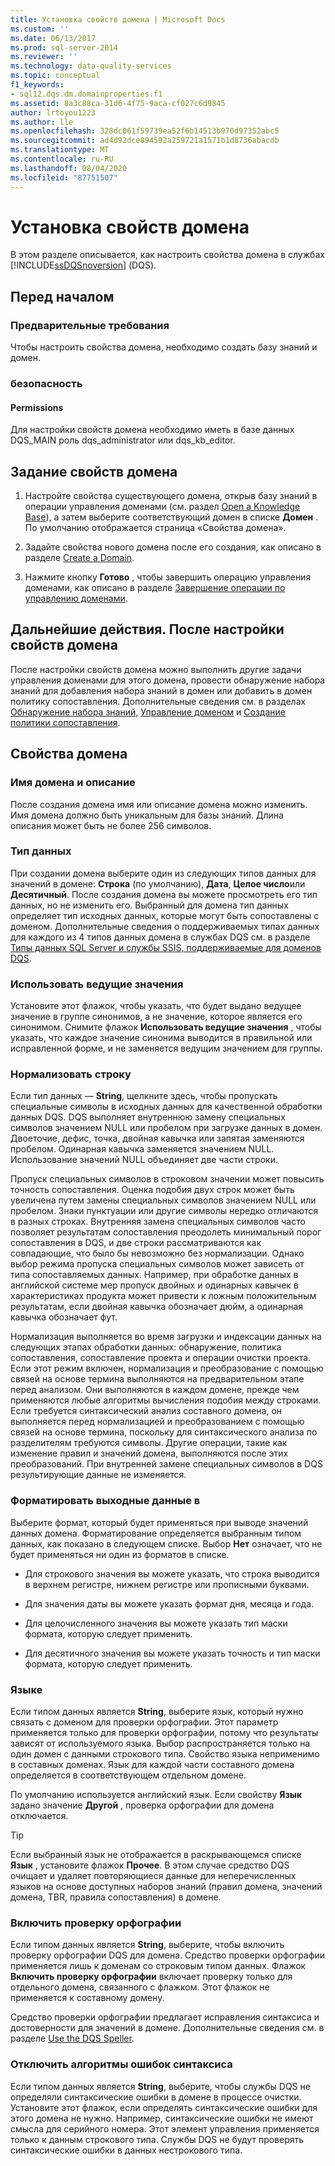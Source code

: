 ```yaml
---
title: Установка свойств домена | Microsoft Docs
ms.custom: ''
ms.date: 06/13/2017
ms.prod: sql-server-2014
ms.reviewer: ''
ms.technology: data-quality-services
ms.topic: conceptual
f1_keywords:
- sql12.dqs.dm.domainproperties.f1
ms.assetid: 8a3c88ca-31d6-4f75-9aca-cf027c6d9845
author: lrtoyou1223
ms.author: lle
ms.openlocfilehash: 328dc061f59739ea52f6b14513b970d97352abc5
ms.sourcegitcommit: ad4d92dce894592a259721a1571b1d8736abacdb
ms.translationtype: MT
ms.contentlocale: ru-RU
ms.lasthandoff: 08/04/2020
ms.locfileid: "87751507"
---
```

# <a name="set-domain-properties"></a>Установка свойств домена
  В этом разделе описывается, как настроить свойства домена в службах [!INCLUDE[ssDQSnoversion](../includes/ssdqsnoversion-md.md)] (DQS).  
  
##  <a name="before-you-begin"></a><a name="BeforeYouBegin"></a> Перед началом  
  
###  <a name="prerequisites"></a><a name="Prerequisites"></a> Предварительные требования  
 Чтобы настроить свойства домена, необходимо создать базу знаний и домен.  
  
###  <a name="security"></a><a name="Security"></a> безопасность  
  
####  <a name="permissions"></a><a name="Permissions"></a> Permissions  
 Для настройки свойств домена необходимо иметь в базе данных DQS_MAIN роль dqs_administrator или dqs_kb_editor.  
  
##  <a name="set-domain-properties"></a><a name="Set"></a>Задание свойств домена  
  
1.  Настройте свойства существующего домена, открыв базу знаний в операции управления доменами (см. раздел [Open a Knowledge Base](../../2014/data-quality-services/open-a-knowledge-base.md)), а затем выберите соответствующий домен в списке **Домен** . По умолчанию отображается страница «Свойства домена».  
  
2.  Задайте свойства нового домена после его создания, как описано в разделе [Create a Domain](../../2014/data-quality-services/create-a-domain.md).  
  
3.  Нажмите кнопку **Готово** , чтобы завершить операцию управления доменами, как описано в разделе [Завершение операции по управлению доменами](../../2014/data-quality-services/end-the-domain-management-activity.md).  
  
##  <a name="follow-up-after-setting-domain-properties"></a><a name="FollowUp"></a>Дальнейшие действия. После настройки свойств домена  
 После настройки свойств домена можно выполнить другие задачи управления доменами для этого домена, провести обнаружение набора знаний для добавления набора знаний в домен или добавить в домен политику сопоставления. Дополнительные сведения см. в разделах [Обнаружение набора знаний](../../2014/data-quality-services/perform-knowledge-discovery.md), [Управление доменом](../../2014/data-quality-services/managing-a-domain.md) и [Создание политики сопоставления](../../2014/data-quality-services/create-a-matching-policy.md).  
  
##  <a name="domain-properties"></a><a name="Properties"></a>Свойства домена  
  
###  <a name="domain-name-and-description"></a><a name="Name"></a>Имя домена и описание  
 После создания домена имя или описание домена можно изменить. Имя домена должно быть уникальным для базы знаний. Длина описания может быть не более 256 символов.  
  
###  <a name="data-type"></a>Тип данных <a name="Type"></a>  
 При создании домена выберите один из следующих типов данных для значений в домене: **Строка** (по умолчанию), **Дата**, **Целое число**или **Десятичный**. После создания домена вы можете просмотреть его тип данных, но не изменить его. Выбранный для домена тип данных определяет тип исходных данных, которые могут быть сопоставлены с доменом. Дополнительные сведения о поддерживаемых типах данных для каждого из 4 типов данных домена в службах DQS см. в разделе [Типы данных SQL Server и службы SSIS, поддерживаемые для доменов DQS](../../2014/data-quality-services/supported-sql-server-and-ssis-data-types-for-dqs-domains.md).  
  
###  <a name="use-leading-values"></a><a name="Leading"></a>Использовать ведущие значения  
 Установите этот флажок, чтобы указать, что будет выдано ведущее значение в группе синонимов, а не значение, которое является его синонимом. Снимите флажок **Использовать ведущие значения** , чтобы указать, что каждое значение синонима выводится в правильной или исправленной форме, и не заменяется ведущим значением для группы.  
  
###  <a name="normalize-string"></a><a name="Normalize"></a>Нормализовать строку  
 Если тип данных — **String**, щелкните здесь, чтобы пропускать специальные символы в исходных данных для качественной обработки данных DQS. DQS выполняет внутреннюю замену специальных символов значением NULL или пробелом при загрузке данных в домен. Двоеточие, дефис, точка, двойная кавычка или запятая заменяются пробелом. Одинарная кавычка заменяется значением NULL. Использование значений NULL объединяет две части строки.  
  
 Пропуск специальных символов в строковом значении может повысить точность сопоставления. Оценка подобия двух строк может быть увеличена путем замены специальных символов значением NULL или пробелом. Знаки пунктуации или другие символы нередко отличаются в разных строках. Внутренняя замена специальных символов часто позволяет результатам сопоставления преодолеть минимальный порог сопоставления в DQS, и две строки рассматриваются как совпадающие, что было бы невозможно без нормализации. Однако выбор режима пропуска специальных символов может зависеть от типа сопоставляемых данных. Например, при обработке данных в английской системе мер пропуск двойных и одинарных кавычек в характеристиках продукта может привести к ложным положительным результатам, если двойная кавычка обозначает дюйм, а одинарная кавычка обозначает фут.  
  
 Нормализация выполняется во время загрузки и индексации данных на следующих этапах обработки данных: обнаружение, политика сопоставления, сопоставление проекта и операции очистки проекта. Если этот режим включен, нормализация и преобразование с помощью связей на основе термина выполняются на предварительном этапе перед анализом. Они выполняются в каждом домене, прежде чем применяются любые алгоритмы вычисления подобия между строками. Если требуется синтаксический анализ составного домена, он выполняется перед нормализацией и преобразованием с помощью связей на основе термина, поскольку для синтаксического анализа по разделителям требуются символы. Другие операции, такие как изменение правил и значений домена, выполняются после этих преобразований. При внутренней замене специальных символов в DQS результирующие данные не изменяется.  
  
###  <a name="format-output-to"></a><a name="Format"></a>Форматировать выходные данные в  
 Выберите формат, который будет применяться при выводе значений данных домена. Форматирование определяется выбранным типом данных, как показано в следующем списке. Выбор **Нет** означает, что не будет применяться ни один из форматов в списке.  
  
-   Для строкового значения вы можете указать, что строка выводится в верхнем регистре, нижнем регистре или прописными буквами.  
  
-   Для значения даты вы можете указать формат дня, месяца и года.  
  
-   Для целочисленного значения вы можете указать тип маски формата, которую следует применить.  
  
-   Для десятичного значения вы можете указать точность и тип маски формата, которую следует применить.  
  
###  <a name="language"></a><a name="Language"></a>Языке  
 Если типом данных является **String**, выберите язык, который нужно связать с доменом для проверки орфографии. Этот параметр применяется только для проверки орфографии, потому что результаты зависят от используемого языка. Выбор распространяется только на один домен с данными строкового типа. Свойство языка неприменимо в составных доменах. Язык для каждой части составного домена определяется в соответствующем отдельном домене.  
  
 По умолчанию используется английский язык. Если свойству **Язык** задано значение **Другой** , проверка орфографии для домена отключается.  
  
> [!TIP]  
>  Если выбранный язык не отображается в раскрывающемся списке **Язык** , установите флажок **Прочее**. В этом случае средство DQS очищает и удаляет повторяющиеся данные для неперечисленных языков на основе доступных наборов знаний (правил домена, значений домена, TBR, правила сопоставления) в домене.  
  
###  <a name="enable-speller"></a><a name="Speller"></a> Включить проверку орфографии  
 Если типом данных является **String**, выберите, чтобы включить проверку орфографии DQS для домена. Средство проверки орфографии применяется лишь к доменам со строковым типом данных. Флажок **Включить проверку орфографии** включает проверку только для отдельного домена, связанного с флажком. Этот флажок не применяется к составному домену.  
  
 Средство проверки орфографии предлагает исправления синтаксиса и достоверности для значений в домене. Дополнительные сведения см. в разделе [Use the DQS Speller](../../2014/data-quality-services/use-the-dqs-speller.md).  
  
###  <a name="disable-syntax-error-algorithms"></a><a name="Syntax"></a>Отключить алгоритмы ошибок синтаксиса  
 Если типом данных является **String**, выберите, чтобы службы DQS не определяли синтаксические ошибки в домене в процессе очистки. Установите этот флажок, если определять синтаксические ошибки для этого домена не нужно. Например, синтаксические ошибки не имеют смысла для серийного номера. Этот элемент управления применяется только к данным строкового типа. Службы DQS не будут проверять синтаксические ошибки в данных нестрокового типа.  
  
  
